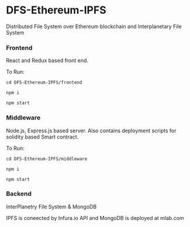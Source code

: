 # DFS-Ethereum-IPFS
Distributed File System over Ethereum blockchain and Interplanetary File System

### Frontend
React and Redux based front end.

To Run:

```
cd DFS-Ethereum-IPFS/frontend

npm i

npm start

```

### Middleware
Node.js, Express.js based server. 
Also contains deployment scripts for solidity based Smart contract.


To Run:

```
cd DFS-Ethereum-IPFS/middleware

npm i

npm start
```

### Backend
InterPlanetry File System & MongoDB

IPFS is coneected by Infura.io API and MongoDB is deployed at mlab.com

